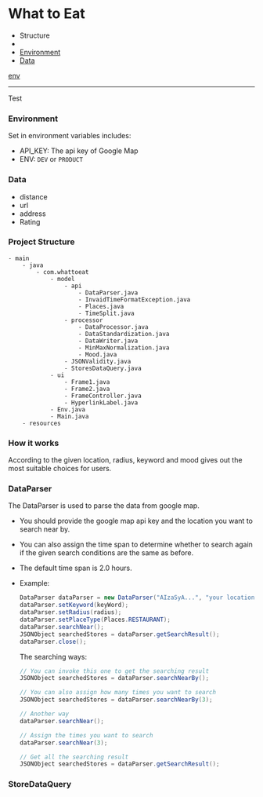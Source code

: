 # What to Eat 

- Structure
- 
- [Environment](#environment)
- [Data](#data)

<a href="#test">env</a>

---

<span id="#test"> Test </span>

### Environment
Set in environment variables includes:
- API_KEY: The api key of Google Map
- ENV: `DEV` or `PRODUCT`

### Data
- distance
- url
- address
- Rating

### Project Structure
```
- main
    - java
        - com.whattoeat
            - model
                - api
                    - DataParser.java
                    - InvaidTimeFormatException.java
                    - Places.java
                    - TimeSplit.java
                - processor
                    - DataProcessor.java
                    - DataStandardization.java
                    - DataWriter.java
                    - MinMaxNormalization.java
                    - Mood.java
                - JSONValidity.java
                - StoresDataQuery.java
            - ui
                - Frame1.java
                - Frame2.java
                - FrameController.java
                - HyperlinkLabel.java
            - Env.java
            - Main.java
    - resources
```
### How it works
According to the given location, radius, keyword and mood gives out the most suitable choices for users.

### DataParser
The DataParser is used to parse the data from google map.
- You should provide the google map api key and the location you want to search near by.
- You can also assign the time span to determine whether to search again if the given search conditions are the same as before.
- The default time span is 2.0 hours.


- Example:
    ```java
    DataParser dataParser = new DataParser("AIzaSyA...", "your location", 2.0);
    dataParser.setKeyword(keyWord);
    dataParser.setRadius(radius);
    dataParser.setPlaceType(Places.RESTAURANT);
    dataParser.searchNear();
    JSONObject searchedStores = dataParser.getSearchResult();
    dataParser.close();
    ```

    The searching ways:
    ```java
    // You can invoke this one to get the searching result
    JSONObject searchedStores = dataParser.searchNearBy();
    
    // You can also assign how many times you want to search
    JSONObject searchedStores = dataParser.searchNearBy(3);
    
    // Another way
    dataParser.searchNear();
    
    // Assign the times you want to search
    dataParser.searchNear(3);
    
    // Get all the searching result
    JSONObject searchedStores = dataParser.getSearchResult();
    ```

### StoreDataQuery
